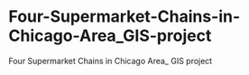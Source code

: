 # Four-Supermarket-Chains-in-Chicago-Area_GIS-project
Four Supermarket Chains in Chicago Area_ GIS project
